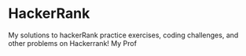 # HackerRank
My solutions to hackerRank practice exercises, coding challenges, and other problems on Hackerrank!
My Prof
